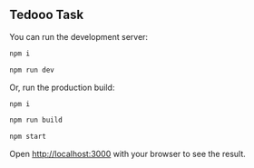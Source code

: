 ## Tedooo Task

You can run the development server:

```bash
npm i

npm run dev
```

Or, run the production build:

```bash
npm i

npm run build

npm start

```

Open [http://localhost:3000](http://localhost:3000) with your browser to see the result.
